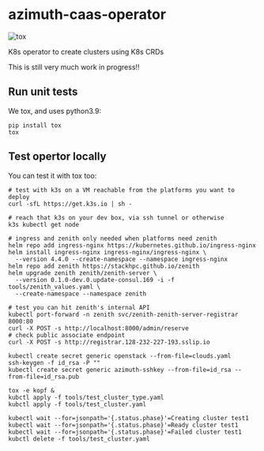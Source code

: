 # azimuth-caas-operator
![tox](https://github.com/stackhpc/azimuth-caas-operator/actions/workflows/tox.yaml/badge.svg?branch=main)

K8s operator to create clusters using K8s CRDs

This is still very much work in progress!!

## Run unit tests

We tox, and uses python3.9:

    pip install tox
    tox

## Test opertor locally

You can test it with tox too:

    # test with k3s on a VM reachable from the platforms you want to deploy
    curl -sfL https://get.k3s.io | sh -

    # reach that k3s on your dev box, via ssh tunnel or otherwise
    k3s kubectl get node

    # ingress and zenith only needed when platforms need zenith
    helm repo add ingress-nginx https://kubernetes.github.io/ingress-nginx
    helm install ingress-nginx ingress-nginx/ingress-nginx \
      --version 4.4.0 --create-namespace --namespace ingress-nginx
    helm repo add zenith https://stackhpc.github.io/zenith
    helm upgrade zenith zenith/zenith-server \
      --version 0.1.0-dev.0.update-consul.169 -i -f tools/zenith_values.yaml \
      --create-namespace --namespace zenith

    # test you can hit zenith's internal API
    kubectl port-forward -n zenith svc/zenith-zenith-server-registrar 8000:80
    curl -X POST -s http://localhost:8000/admin/reserve
    # check public associate endpoint
    curl -X POST -s http://registrar.128-232-227-193.sslip.io

    kubectl create secret generic openstack --from-file=clouds.yaml
    ssh-keygen -f id_rsa -P ""
    kubectl create secret generic azimuth-sshkey --from-file=id_rsa --from-file=id_rsa.pub

    tox -e kopf &
    kubctl apply -f tools/test_cluster_type.yaml
    kubctl apply -f tools/test_cluster.yaml

    kubectl wait --for=jsonpath='{.status.phase}'=Creating cluster test1
    kubectl wait --for=jsonpath='{.status.phase}'=Ready cluster test1
    kubectl wait --for=jsonpath='{.status.phase}'=Failed cluster test1
    kubctl delete -f tools/test_cluster.yaml
